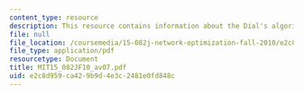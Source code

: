 ```yaml
---
content_type: resource
description: This resource contains information about the Dial's algorithm.
file: null
file_location: /coursemedia/15-082j-network-optimization-fall-2010/e2c8d959ca429b9d4e3c2481e0fd848c_MIT15_082JF10_av07.pdf
file_type: application/pdf
resourcetype: Document
title: MIT15_082JF10_av07.pdf
uid: e2c8d959-ca42-9b9d-4e3c-2481e0fd848c
---
```

